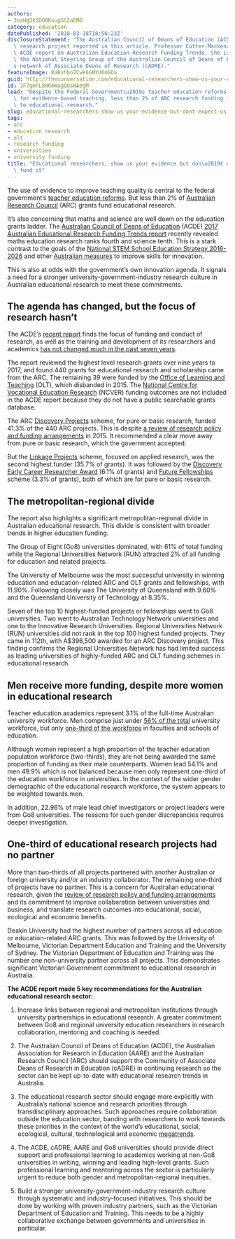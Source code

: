 ```yaml
---
authors:
- 3ozHg3k5DO8KougGS2aEMO
category: education
datePublished: '2018-03-18T18:56:23Z'
disclosureStatement: "The Australian Council of Deans of Education (ACDE) funded the\
  \ research project reported in this article. Professor Cutter-Mackenzie led the\
  \ ACDE report on Australian Education Research Funding Trends. She is a member of\
  \ the National Steering Group of the Australian Council of Deans of Education\u2019\
  s network of Associate Deans of Research (cADRE)."
featureImage: RaBvhbo7Cwk6GMYU0mGOa
guid: http://theconversation.com/educational-researchers-show-us-your-evidence-but-dont-expect-us-to-fund-it-87338
id: 3F7gmFL8H6mWagQUsWAegM
lead: "Despite the Federal Government\u2019s teacher education reforms and the push\
  \ for evidence-based teaching, less than 2% of ARC research funding is directed\
  \ to educational research."
slug: educational-researchers-show-us-your-evidence-but-dont-expect-us-to-fund-it
tags:
- arc
- education research
- olt
- research funding
- universities
- university funding
title: "Educational researchers, show us your evidence but don\u2019t expect us to\
  \ fund it"
---
```

The use of evidence to improve teaching quality is central to the federal government’s [teacher education reforms](https://www.education.gov.au/teacher-education-ministerial-advisory-group). But less than 2% of [Australian Research Council](http://www.arc.gov.au/) (ARC) grants fund educational research.

It’s also concerning that maths and science are well down on the education grants ladder. The [Australian Council of Deans of Education](http://www.acde.edu.au/) (ACDE) [2017 Australian Educational Research Funding Trends report](http://www.acde.edu.au/publications/) recently revealed maths education research ranks fourth and science tenth. This is a stark contrast to the goals of the [National STEM School Education Strategy 2016-2026](https://www.education.gov.au/national-stem-school-education-strategy-2016-2026) and other [Australian measures](http://science.gov.au/scienceGov/ScienceAndResearchPriorities/Pages/default.aspx) to improve skills for innovation. 

This is also at odds with the government’s own innovation agenda. It signals a need for a stronger university-government-industry research culture in Australian educational research to meet these commitments. 

## The agenda has changed, but the focus of research hasn’t

The ACDE’s [recent report](http://www.acde.edu.au/publications/) finds the focus of funding and conduct of research, as well as the training and development of its researchers and academics [has not changed much in the past seven years](http://www.acde.edu.au/?wpdmact=process&did=NDYuaG90bGluaw==:). 

The report reviewed the highest level research grants over nine years to 2017, and found 440 grants for educational research and scholarship came from the ARC. The remaining 39 were funded by the [Office of Learning and Teaching](http://www.olt.gov.au/) (OLT), which disbanded in 2015. The [National Centre for Vocational Education Research](https://www.ncver.edu.au/) (NCVER) funding outcomes are not included in the ACDE report because they do not have a public searchable grants database. 


The ARC [Discovery Projects](http://www.arc.gov.au/discovery-projects) scheme, for pure or basic research, funded 41.3% of the 440 ARC projects. This is despite [a review of research policy and funding arrangements](https://www.education.gov.au/review-research-policy-and-funding-arrangements-0) in 2015. It recommended a clear move away from pure or basic research, which the government accepted. 

But the [Linkage Projects](http://www.arc.gov.au/linkage-projects) scheme, focused on applied research, was the second highest funder (35.7% of grants). It was followed by the [Discovery Early Career Researcher Award](http://www.arc.gov.au/DECRA) (6.1% of grants) and [Future Fellowships](http://www.arc.gov.au/future-fellowships) scheme (3.3% of grants), both of which are for pure or basic research. 

## The metropolitan-regional divide

The report also highlights a significant metropolitan-regional divide in Australian educational research. This divide is consistent with broader trends in higher education funding.


The Group of Eight (Go8) universities dominated, with 61% of total funding while the Regional Universities Network (RUN) attracted 2% of all funding for education and related projects. 


The University of Melbourne was the most successful university in winning education and education-related ARC and OLT grants and fellowships, with 11.90%. Following closely was The University of Queensland with 9.60% and the Queensland University of Technology at 8.35%. 


Seven of the top 10 highest-funded projects or fellowships went to Go8 universities. Two went to Australian Technology Network universities and one to the Innovative Research Universities. Regional Universities Network (RUN) universities did not rank in the top 100 highest funded projects. They came in 112th, with A$396,500 awarded for an ARC Discovery project. This finding confirms the Regional Universities Network has had limited success as leading universities of highly-funded ARC and OLT funding schemes in educational research. 

## Men receive more funding, despite more women in educational research

Teacher education academics represent 3.1% of the full-time Australian university workforce. Men comprise just under [56% of the total](https://docs.education.gov.au/node/42366) university workforce, but only [one-third of the workforce](https://researchers.mq.edu.au/en/publications/education-research-in-australia-where-is-it-conducted) in faculties and schools of education.

Although women represent a high proportion of the teacher education population workforce (two-thirds), they are not being awarded the same proportion of funding as their male counterparts. Women lead 54.1% and men 49.9% which is not balanced because men only represent one-third of the education workforce in universities. In the context of the wider gender demographic of the educational research workforce, the system appears to be weighted towards men.

In addition, 22.96% of male lead chief investigators or project leaders were from Go8 universities. The reasons for such gender discrepancies requires deeper investigation. 


## One-third of educational research projects had no partner

More than two-thirds of all projects partnered with another Australian or foreign university and/or an industry collaborator. The remaining one-third of projects have no partner. This is a concern for Australian educational research, given the [review of research policy and funding arrangements](https://www.education.gov.au/review-research-policy-and-funding-arrangements-0) and its commitment to improve collaboration between universities and business, and translate research outcomes into educational, social, ecological and economic benefits.


Deakin University had the highest number of partners across all education or education-related ARC grants. This was followed by the University of Melbourne, Victorian Department Education and Training and the University of Sydney. The Victorian Department of Education and Training was the number one non-university partner across all projects. This demonstrates significant Victorian Government commitment to educational research in Australia. 


**The ACDE report made 5 key recommendations for the Australian educational research sector:**

  1. Increase links between regional and metropolitan institutions through university partnerships in educational research. A greater commitment between Go8 and regional university education researchers in research collaboration, mentoring and coaching is needed.

  2. The Australian Council of Deans of Education (ACDE), the Australian Association for Research in Education (AARE) and the Australian Research Council (ARC) should support the Community of Associate Deans of Research in Education (cADRE) in continuing research so the sector can be kept up-to-date with educational research trends in Australia.

  3. The educational research sector should engage more explicitly with Australia’s national science and research priorities through transdisciplinary approaches. Such approaches require collaboration outside the education sector, banding with researchers to work towards these priorities in the context of the world’s educational, social, ecological, cultural, technological and economic [megatrends](https://theconversation.com/the-seventh-megatrend-why-australia-must-embrace-innovation-41232).

  4. The ACDE, cADRE, AARE and Go8 universities should provide direct support and professional learning to academics working at non-Go8 universities in writing, winning and leading high-level grants. Such professional learning and mentoring across the sector is particularly urgent to reduce both gender and metropolitan-regional inequities.

  5. Build a stronger university-government-industry research culture through systematic and industry-focused initiatives. This should be done by working with proven industry partners, such as the Victorian Department of Education and Training. This needs to be a highly collaborative exchange between governments and universities in particular.